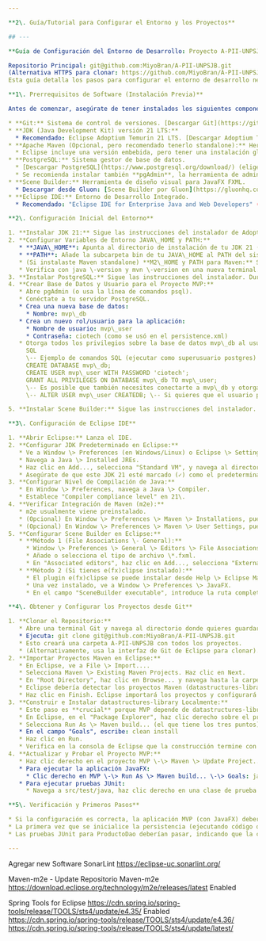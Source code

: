 ```yaml
---

**2\. Guía/Tutorial para Configurar el Entorno y los Proyectos**

## ---

**Guía de Configuración del Entorno de Desarrollo: Proyecto A-PII-UNPSJB**

Repositorio Principal: git@github.com:MiyoBran/A-PII-UNPSJB.git  
(Alternativa HTTPS para clonar: https://github.com/MiyoBran/A-PII-UNPSJB.git)  
Esta guía detalla los pasos para configurar el entorno de desarrollo necesario para trabajar con los proyectos datastructures-library y MVP (y otros relacionados) alojados en el repositorio mencionado.

**1\. Prerrequisitos de Software (Instalación Previa)**

Antes de comenzar, asegúrate de tener instalados los siguientes componentes:

* **Git:** Sistema de control de versiones. [Descargar Git](https://git-scm.com/downloads)  
* **JDK (Java Development Kit) versión 21 LTS:**  
  * Recomendado: Eclipse Adoptium Temurin 21 LTS. [Descargar Adoptium Temurin](https://adoptium.net/temurin/releases/?version=21)  
* **Apache Maven (Opcional, pero recomendado tenerlo standalone):** Herramienta de gestión y construcción de proyectos.  
  * Eclipse incluye una versión embebida, pero tener una instalación global es útil. [Descargar Apache Maven](https://maven.apache.org/download.cgi) (descarga el archivo binario zip/tar.gz).  
* **PostgreSQL:** Sistema gestor de base de datos.  
  * [Descargar PostgreSQL](https://www.postgresql.org/download/) (elige la versión para tu sistema operativo).  
  * Se recomienda instalar también **pgAdmin**, la herramienta de administración gráfica para PostgreSQL.  
* **Scene Builder:** Herramienta de diseño visual para JavaFX FXML.  
  * Descargar desde Gluon: [Scene Builder por Gluon](https://gluonhq.com/products/scene-builder/) (elige la versión más reciente compatible con JavaFX 21).  
* **Eclipse IDE:** Entorno de Desarrollo Integrado.  
  * Recomendado: "Eclipse IDE for Enterprise Java and Web Developers" (o "Eclipse IDE for Java Developers" y luego instalar las herramientas necesarias). Asegúrate de que sea una versión reciente que soporte Java 21 y tenga buena integración con Maven (m2e). [Descargar Eclipse](https://www.eclipse.org/downloads/packages/)

**2\. Configuración Inicial del Entorno**

1. **Instalar JDK 21:** Sigue las instrucciones del instalador de Adoptium Temurin.  
2. **Configurar Variables de Entorno JAVA\_HOME y PATH:**  
   * **JAVA\_HOME**: Apunta al directorio de instalación de tu JDK 21 (ej: C:\\Program Files\\Eclipse Adoptium\\jdk-21.0.x.y-hotspot en Windows o /usr/lib/jvm/temurin-21-jdk en Linux).  
   * **PATH**: Añade la subcarpeta bin de tu JAVA\_HOME al PATH del sistema (ej: %JAVA\_HOME%\\bin o $JAVA\_HOME/bin).  
   * (Si instalaste Maven standalone) **M2\_HOME y PATH para Maven:** Similarmente, configura M2\_HOME al directorio de Maven y añade %M2\_HOME%\\bin o $M2\_HOME/bin al PATH.  
   * Verifica con java \-version y mvn \-version en una nueva terminal.  
3. **Instalar PostgreSQL:** Sigue las instrucciones del instalador. Durante la instalación, se te pedirá una contraseña para el superusuario postgres. Anótala.  
4. **Crear Base de Datos y Usuario para el Proyecto MVP:**  
   * Abre pgAdmin (o usa la línea de comandos psql).  
   * Conéctate a tu servidor PostgreSQL.  
   * Crea una nueva base de datos:  
     * Nombre: mvp\_db  
   * Crea un nuevo rol/usuario para la aplicación:  
     * Nombre de usuario: mvp\_user  
     * Contraseña: ciotech (como se usó en el persistence.xml)  
   * Otorga todos los privilegios sobre la base de datos mvp\_db al usuario mvp\_user.  
     SQL  
     \-- Ejemplo de comandos SQL (ejecutar como superusuario postgres)  
     CREATE DATABASE mvp\_db;  
     CREATE USER mvp\_user WITH PASSWORD 'ciotech';  
     GRANT ALL PRIVILEGES ON DATABASE mvp\_db TO mvp\_user;  
     \-- Es posible que también necesites conectarte a mvp\_db y otorgar privilegios sobre esquemas/tablas  
     \-- ALTER USER mvp\_user CREATEDB; \-- Si quieres que el usuario pueda crear BDs (opcional)

5. **Instalar Scene Builder:** Sigue las instrucciones del instalador. Recuerda la ruta de instalación del ejecutable.

**3\. Configuración de Eclipse IDE**

1. **Abrir Eclipse:** Lanza el IDE.  
2. **Configurar JDK Predeterminado en Eclipse:**  
   * Ve a Window \> Preferences (en Windows/Linux) o Eclipse \> Settings... (en macOS).  
   * Navega a Java \> Installed JREs.  
   * Haz clic en Add..., selecciona "Standard VM", y navega al directorio raíz de tu JDK 21 instalado. Confirma.  
   * Asegúrate de que este JDK 21 esté marcado (✓) como el predeterminado.  
3. **Configurar Nivel de Compilación de Java:**  
   * En Window \> Preferences, navega a Java \> Compiler.  
   * Establece "Compiler compliance level" en 21\.  
4. **Verificar Integración de Maven (m2e):**  
   * m2e usualmente viene preinstalado.  
   * (Opcional) En Window \> Preferences \> Maven \> Installations, puedes verificar la versión de Maven que Eclipse está usando o añadir tu instalación standalone de Maven.  
   * (Opcional) En Window \> Preferences \> Maven \> User Settings, puedes configurar la ubicación de tu archivo settings.xml de Maven y tu repositorio local (.m2), aunque los valores por defecto suelen funcionar bien.  
5. **Configurar Scene Builder en Eclipse:**  
   * **Método 1 (File Associations \- General):**  
     * Window \> Preferences \> General \> Editors \> File Associations.  
     * Añade o selecciona el tipo de archivo \*.fxml.  
     * En "Associated editors", haz clic en Add..., selecciona "External programs", y navega hasta el ejecutable de Scene Builder. Hazlo el editor predeterminado si lo deseas.  
   * **Método 2 (Si tienes e(fx)clipse instalado):**  
     * El plugin e(fx)clipse se puede instalar desde Help \> Eclipse Marketplace... (busca "e(fx)clipse").  
     * Una vez instalado, ve a Window \> Preferences \> JavaFX.  
     * En el campo "SceneBuilder executable", introduce la ruta completa al ejecutable de Scene Builder.

**4\. Obtener y Configurar los Proyectos desde Git**

1. **Clonar el Repositorio:**  
   * Abre una terminal Git y navega al directorio donde quieres guardar tus proyectos.  
   * Ejecuta: git clone git@github.com:MiyoBran/A-PII-UNPSJB.git  
   * Esto creará una carpeta A-PII-UNPSJB con todos los proyectos.  
   * (Alternativamente, usa la interfaz de Git de Eclipse para clonar).  
2. **Importar Proyectos Maven en Eclipse:**  
   * En Eclipse, ve a File \> Import....  
   * Selecciona Maven \> Existing Maven Projects. Haz clic en Next.  
   * En "Root Directory", haz clic en Browse... y navega hasta la carpeta A-PII-UNPSJB que acabas de clonar.  
   * Eclipse debería detectar los proyectos Maven (datastructures-library, MVP, tp1, plantilla-maven, etc.) listados en el pom.xml. Selecciónalos todos los que necesites para tu trabajo actual (al menos datastructures-library y MVP).  
   * Haz clic en Finish. Eclipse importará los proyectos y configurará las dependencias según los pom.xml.  
3. **Construir e Instalar datastructures-library Localmente:**  
   * Este paso es **crucial** porque MVP depende de datastructures-library, y esta última es un artefacto local.  
   * En Eclipse, en el "Package Explorer", haz clic derecho sobre el proyecto datastructures-library.  
   * Selecciona Run As \> Maven build... (el que tiene los tres puntos).  
   * En el campo "Goals", escribe: clean install  
   * Haz clic en Run.  
   * Verifica en la consola de Eclipse que la construcción termine con \[INFO\] BUILD SUCCESS.  
4. **Actualizar y Probar el Proyecto MVP:**  
   * Haz clic derecho en el proyecto MVP \-\> Maven \> Update Project... (Alt+F5). Marca "Force update..." y OK.  
   * Para ejecutar la aplicación JavaFX:  
     * Clic derecho en MVP \-\> Run As \> Maven build... \-\> Goals: javafx:run.  
   * Para ejecutar pruebas JUnit:  
     * Navega a src/test/java, haz clic derecho en una clase de prueba o paquete \-\> Run As \> JUnit Test.

**5\. Verificación y Primeros Pasos**

* Si la configuración es correcta, la aplicación MVP (con JavaFX) debería lanzarse.  
* La primera vez que se inicialice la persistencia (ejecutando código que use JpaUtil y ProductoDao), Hibernate intentará crear/actualizar la tabla productos en tu base de datos mvp\_db debido a hibernate.hbm2ddl.auto="update" en persistence.xml. Puedes verificarlo con pgAdmin.  
* Las pruebas JUnit para ProductoDao deberían pasar, indicando que la conexión a la BD y las operaciones básicas funcionan.

---
```


Agregar new Software
SonarLint
https://eclipse-uc.sonarlint.org/

Maven-m2e - Update Repositorio
Maven-m2e	https://download.eclipse.org/technology/m2e/releases/latest	Enabled

Spring Tools for Eclipse	https://cdn.spring.io/spring-tools/release/TOOLS/sts4/update/e4.35/	Enabled
https://cdn.spring.io/spring-tools/release/TOOLS/sts4/update/e4.36/
https://cdn.spring.io/spring-tools/release/TOOLS/sts4/update/latest/